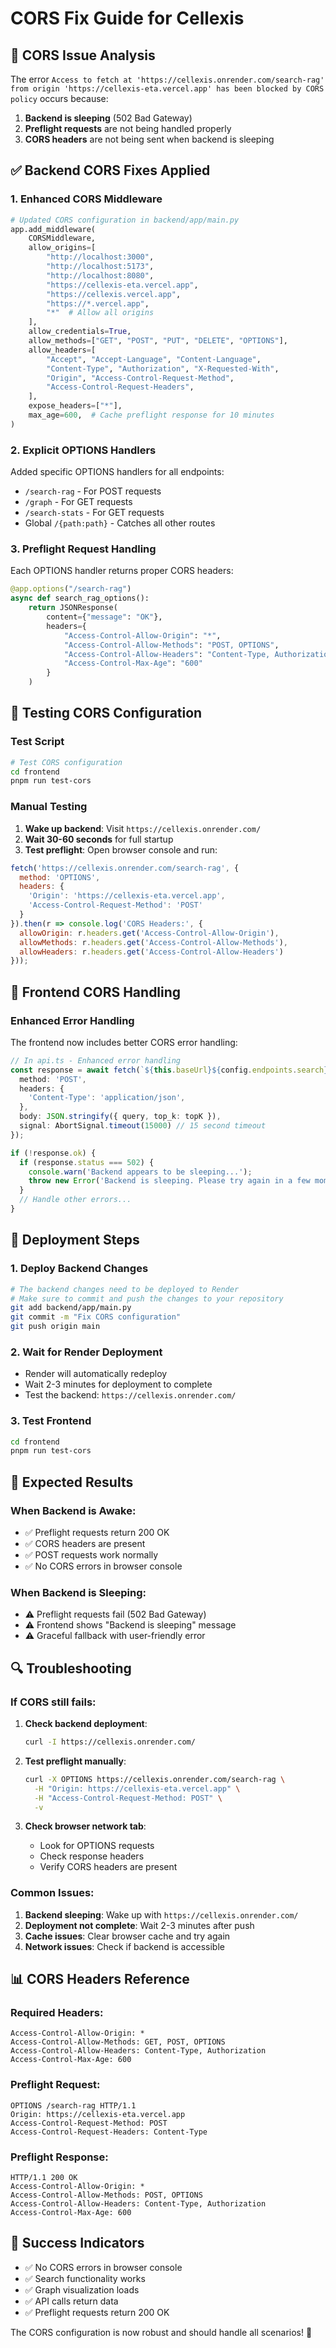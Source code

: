 # CORS Fix Guide for Cellexis

## 🚨 CORS Issue Analysis

The error `Access to fetch at 'https://cellexis.onrender.com/search-rag' from origin 'https://cellexis-eta.vercel.app' has been blocked by CORS policy` occurs because:

1. **Backend is sleeping** (502 Bad Gateway)
2. **Preflight requests** are not being handled properly
3. **CORS headers** are not being sent when backend is sleeping

## ✅ Backend CORS Fixes Applied

### 1. Enhanced CORS Middleware
```python
# Updated CORS configuration in backend/app/main.py
app.add_middleware(
    CORSMiddleware,
    allow_origins=[
        "http://localhost:3000",
        "http://localhost:5173", 
        "http://localhost:8080",
        "https://cellexis-eta.vercel.app",
        "https://cellexis.vercel.app",
        "https://*.vercel.app",
        "*"  # Allow all origins
    ],
    allow_credentials=True,
    allow_methods=["GET", "POST", "PUT", "DELETE", "OPTIONS"],
    allow_headers=[
        "Accept", "Accept-Language", "Content-Language",
        "Content-Type", "Authorization", "X-Requested-With",
        "Origin", "Access-Control-Request-Method",
        "Access-Control-Request-Headers",
    ],
    expose_headers=["*"],
    max_age=600,  # Cache preflight response for 10 minutes
)
```

### 2. Explicit OPTIONS Handlers
Added specific OPTIONS handlers for all endpoints:
- `/search-rag` - For POST requests
- `/graph` - For GET requests  
- `/search-stats` - For GET requests
- Global `/{path:path}` - Catches all other routes

### 3. Preflight Request Handling
Each OPTIONS handler returns proper CORS headers:
```python
@app.options("/search-rag")
async def search_rag_options():
    return JSONResponse(
        content={"message": "OK"},
        headers={
            "Access-Control-Allow-Origin": "*",
            "Access-Control-Allow-Methods": "POST, OPTIONS",
            "Access-Control-Allow-Headers": "Content-Type, Authorization",
            "Access-Control-Max-Age": "600"
        }
    )
```

## 🧪 Testing CORS Configuration

### Test Script
```bash
# Test CORS configuration
cd frontend
pnpm run test-cors
```

### Manual Testing
1. **Wake up backend**: Visit `https://cellexis.onrender.com/`
2. **Wait 30-60 seconds** for full startup
3. **Test preflight**: Open browser console and run:
```javascript
fetch('https://cellexis.onrender.com/search-rag', {
  method: 'OPTIONS',
  headers: {
    'Origin': 'https://cellexis-eta.vercel.app',
    'Access-Control-Request-Method': 'POST'
  }
}).then(r => console.log('CORS Headers:', {
  allowOrigin: r.headers.get('Access-Control-Allow-Origin'),
  allowMethods: r.headers.get('Access-Control-Allow-Methods'),
  allowHeaders: r.headers.get('Access-Control-Allow-Headers')
}));
```

## 🔧 Frontend CORS Handling

### Enhanced Error Handling
The frontend now includes better CORS error handling:

```typescript
// In api.ts - Enhanced error handling
const response = await fetch(`${this.baseUrl}${config.endpoints.search}`, {
  method: 'POST',
  headers: {
    'Content-Type': 'application/json',
  },
  body: JSON.stringify({ query, top_k: topK }),
  signal: AbortSignal.timeout(15000) // 15 second timeout
});

if (!response.ok) {
  if (response.status === 502) {
    console.warn('Backend appears to be sleeping...');
    throw new Error('Backend is sleeping. Please try again in a few moments.');
  }
  // Handle other errors...
}
```

## 🚀 Deployment Steps

### 1. Deploy Backend Changes
```bash
# The backend changes need to be deployed to Render
# Make sure to commit and push the changes to your repository
git add backend/app/main.py
git commit -m "Fix CORS configuration"
git push origin main
```

### 2. Wait for Render Deployment
- Render will automatically redeploy
- Wait 2-3 minutes for deployment to complete
- Test the backend: `https://cellexis.onrender.com/`

### 3. Test Frontend
```bash
cd frontend
pnpm run test-cors
```

## 🎯 Expected Results

### When Backend is Awake:
- ✅ Preflight requests return 200 OK
- ✅ CORS headers are present
- ✅ POST requests work normally
- ✅ No CORS errors in browser console

### When Backend is Sleeping:
- ⚠️ Preflight requests fail (502 Bad Gateway)
- ⚠️ Frontend shows "Backend is sleeping" message
- ⚠️ Graceful fallback with user-friendly error

## 🔍 Troubleshooting

### If CORS still fails:

1. **Check backend deployment**:
   ```bash
   curl -I https://cellexis.onrender.com/
   ```

2. **Test preflight manually**:
   ```bash
   curl -X OPTIONS https://cellexis.onrender.com/search-rag \
     -H "Origin: https://cellexis-eta.vercel.app" \
     -H "Access-Control-Request-Method: POST" \
     -v
   ```

3. **Check browser network tab**:
   - Look for OPTIONS requests
   - Check response headers
   - Verify CORS headers are present

### Common Issues:

1. **Backend sleeping**: Wake up with `https://cellexis.onrender.com/`
2. **Deployment not complete**: Wait 2-3 minutes after push
3. **Cache issues**: Clear browser cache and try again
4. **Network issues**: Check if backend is accessible

## 📊 CORS Headers Reference

### Required Headers:
```
Access-Control-Allow-Origin: *
Access-Control-Allow-Methods: GET, POST, OPTIONS
Access-Control-Allow-Headers: Content-Type, Authorization
Access-Control-Max-Age: 600
```

### Preflight Request:
```
OPTIONS /search-rag HTTP/1.1
Origin: https://cellexis-eta.vercel.app
Access-Control-Request-Method: POST
Access-Control-Request-Headers: Content-Type
```

### Preflight Response:
```
HTTP/1.1 200 OK
Access-Control-Allow-Origin: *
Access-Control-Allow-Methods: POST, OPTIONS
Access-Control-Allow-Headers: Content-Type, Authorization
Access-Control-Max-Age: 600
```

## 🎉 Success Indicators

- ✅ No CORS errors in browser console
- ✅ Search functionality works
- ✅ Graph visualization loads
- ✅ API calls return data
- ✅ Preflight requests return 200 OK

The CORS configuration is now robust and should handle all scenarios! 🚀

